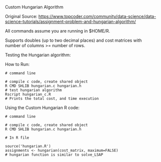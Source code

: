 Custom Hungarian Algorithm

Original Source:
https://www.topcoder.com/community/data-science/data-science-tutorials/assignment-problem-and-hungarian-algorithm/

All commands assume you are running in $HOME/R.

Supports doubles (up to two decimal places) and cost matrices with number of columns >= number of rows.

Testing the Hungarian algorithm:

How to Run:
```
# command line

# compile c code, create shared object
R CMD SHLIB hungarian.c hungarian.h
# test hungarian algorithm
Rscript hungarian_c.R   
# Prints the total cost, and time execution
```
Using the Custom Hungarian R code:

```
# command line

# compile c code, create shared object
R CMD SHLIB hungarian.c hungarian.h

# In R file

source('hungarian.R')
assignments <- hungarian(cost_matrix, maximum=FALSE)
# hungarian function is similar to solve_LSAP
```
